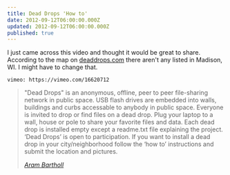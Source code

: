 ```yaml
---
title: Dead Drops 'How to'
date: 2012-09-12T06:00:00.000Z
updated: 2012-09-12T06:00:00.000Z
published: true
---
```


I just came across this video and thought it would be great to share. According to the map on [deaddrops.com](https://deaddrops.com/) there aren't any listed in Madison, WI. I might have to change that.

`vimeo: https://vimeo.com/16620712`

> "Dead Drops" is an anonymous, offline, peer to peer file-sharing network in public space. USB flash drives are embedded into walls, buildings and curbs accessable to anybody in public space. Everyone is invited to drop or find files on a dead drop. Plug your laptop to a wall, house or pole to share your favorite files and data. Each dead drop is installed empty except a readme.txt file explaining the project. ‘Dead Drops’ is open to participation. If you want to install a dead drop in your city/neighborhood follow the ‘how to’ instructions and submit the location and pictures.
>
> <cite>[Aram Bartholl](https://vimeo.com/agoasi)</cite>


